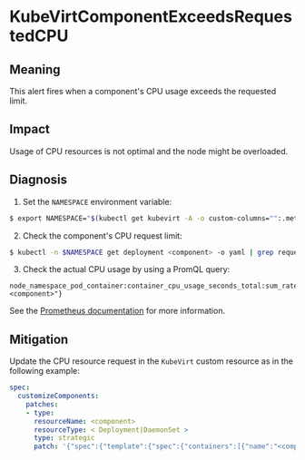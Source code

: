# KubeVirtComponentExceedsRequestedCPU
<!--edited by apinnick Nov 2022-->

## Meaning

This alert fires when a component's CPU usage exceeds the requested limit.

## Impact

Usage of CPU resources is not optimal and the node might be overloaded.

## Diagnosis

1. Set the `NAMESPACE` environment variable:
```bash
$ export NAMESPACE="$(kubectl get kubevirt -A -o custom-columns="":.metadata.namespace)"
```
2. Check the component's CPU request limit:
```bash
$ kubectl -n $NAMESPACE get deployment <component> -o yaml | grep requests: -A 2
```
3. Check the actual CPU usage by using a PromQL query:
```  
node_namespace_pod_container:container_cpu_usage_seconds_total:sum_rate{namespace="$NAMESPACE",container="<component>"}
```
See the [Prometheus documentation](https://prometheus.io/docs/prometheus/latest/querying/basics/) for more information.

## Mitigation

<!--DS: Update the CPU request limit in the `HCO` custom resource.-->
<!--USstart-->
Update the CPU resource request in the `KubeVirt` custom resource as in the following example:
```yaml
spec:
  customizeComponents:
    patches:
    - type:
      resourceName: <component>
      resourceType: < Deployment|DaemonSet >
      type: strategic
      patch: '{"spec":{"template":{"spec":{"containers":[{"name":"<component>","resources":{"requests":{"cpu":" <cpu_request> "}}}]}}}}'
```
<!--USend-->